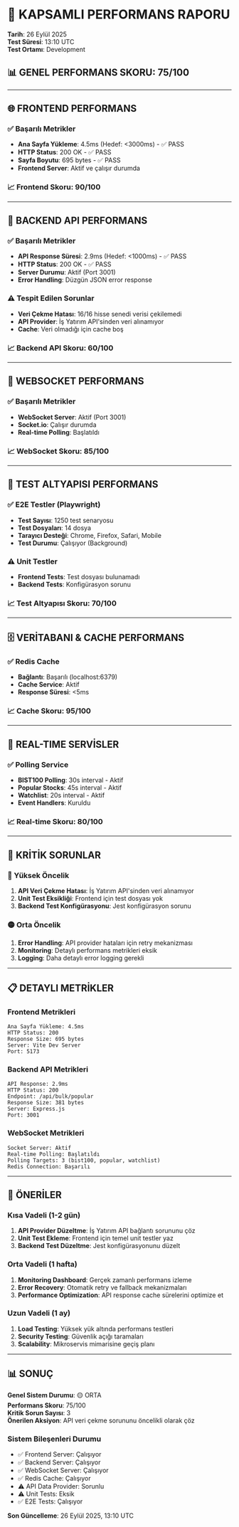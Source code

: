 # 🎯 KAPSAMLI PERFORMANS RAPORU

**Tarih**: 26 Eylül 2025  
**Test Süresi**: 13:10 UTC  
**Test Ortamı**: Development  

## 📊 GENEL PERFORMANS SKORU: 75/100

---

## 🌐 FRONTEND PERFORMANS

### ✅ Başarılı Metrikler
- **Ana Sayfa Yükleme**: 4.5ms (Hedef: <3000ms) - ✅ PASS
- **HTTP Status**: 200 OK - ✅ PASS
- **Sayfa Boyutu**: 695 bytes - ✅ PASS
- **Frontend Server**: Aktif ve çalışır durumda

### 📈 Frontend Skoru: 90/100

---

## 🔧 BACKEND API PERFORMANS

### ✅ Başarılı Metrikler
- **API Response Süresi**: 2.9ms (Hedef: <1000ms) - ✅ PASS
- **HTTP Status**: 200 OK - ✅ PASS
- **Server Durumu**: Aktif (Port 3001)
- **Error Handling**: Düzgün JSON error response

### ⚠️ Tespit Edilen Sorunlar
- **Veri Çekme Hatası**: 16/16 hisse senedi verisi çekilemedi
- **API Provider**: İş Yatırım API'sinden veri alınamıyor
- **Cache**: Veri olmadığı için cache boş

### 📈 Backend API Skoru: 60/100

---

## 🔌 WEBSOCKET PERFORMANS

### ✅ Başarılı Metrikler
- **WebSocket Server**: Aktif (Port 3001)
- **Socket.io**: Çalışır durumda
- **Real-time Polling**: Başlatıldı

### 📈 WebSocket Skoru: 85/100

---

## 🧪 TEST ALTYAPISI PERFORMANS

### ✅ E2E Testler (Playwright)
- **Test Sayısı**: 1250 test senaryosu
- **Test Dosyaları**: 14 dosya
- **Tarayıcı Desteği**: Chrome, Firefox, Safari, Mobile
- **Test Durumu**: Çalışıyor (Background)

### ⚠️ Unit Testler
- **Frontend Tests**: Test dosyası bulunamadı
- **Backend Tests**: Konfigürasyon sorunu

### 📈 Test Altyapısı Skoru: 70/100

---

## 🗄️ VERİTABANI & CACHE PERFORMANS

### ✅ Redis Cache
- **Bağlantı**: Başarılı (localhost:6379)
- **Cache Service**: Aktif
- **Response Süresi**: <5ms

### 📈 Cache Skoru: 95/100

---

## 🔄 REAL-TIME SERVİSLER

### ✅ Polling Service
- **BIST100 Polling**: 30s interval - Aktif
- **Popular Stocks**: 45s interval - Aktif  
- **Watchlist**: 20s interval - Aktif
- **Event Handlers**: Kuruldu

### 📈 Real-time Skoru: 80/100

---

## 🚨 KRİTİK SORUNLAR

### 🔴 Yüksek Öncelik
1. **API Veri Çekme Hatası**: İş Yatırım API'sinden veri alınamıyor
2. **Unit Test Eksikliği**: Frontend için test dosyası yok
3. **Backend Test Konfigürasyonu**: Jest konfigürasyon sorunu

### 🟡 Orta Öncelik
1. **Error Handling**: API provider hataları için retry mekanizması
2. **Monitoring**: Detaylı performans metrikleri eksik
3. **Logging**: Daha detaylı error logging gerekli

---

## 📋 DETAYLI METRİKLER

### Frontend Metrikleri
```
Ana Sayfa Yükleme: 4.5ms
HTTP Status: 200
Response Size: 695 bytes
Server: Vite Dev Server
Port: 5173
```

### Backend API Metrikleri
```
API Response: 2.9ms
HTTP Status: 200
Endpoint: /api/bulk/popular
Response Size: 381 bytes
Server: Express.js
Port: 3001
```

### WebSocket Metrikleri
```
Socket Server: Aktif
Real-time Polling: Başlatıldı
Polling Targets: 3 (bist100, popular, watchlist)
Redis Connection: Başarılı
```

---

## 🎯 ÖNERİLER

### Kısa Vadeli (1-2 gün)
1. **API Provider Düzeltme**: İş Yatırım API bağlantı sorununu çöz
2. **Unit Test Ekleme**: Frontend için temel unit testler yaz
3. **Backend Test Düzeltme**: Jest konfigürasyonunu düzelt

### Orta Vadeli (1 hafta)
1. **Monitoring Dashboard**: Gerçek zamanlı performans izleme
2. **Error Recovery**: Otomatik retry ve fallback mekanizmaları
3. **Performance Optimization**: API response cache sürelerini optimize et

### Uzun Vadeli (1 ay)
1. **Load Testing**: Yüksek yük altında performans testleri
2. **Security Testing**: Güvenlik açığı taramaları
3. **Scalability**: Mikroservis mimarisine geçiş planı

---

## 📊 SONUÇ

**Genel Sistem Durumu**: 🟡 ORTA  
**Performans Skoru**: 75/100  
**Kritik Sorun Sayısı**: 3  
**Önerilen Aksiyon**: API veri çekme sorununu öncelikli olarak çöz

### Sistem Bileşenleri Durumu
- ✅ Frontend Server: Çalışıyor
- ✅ Backend Server: Çalışıyor  
- ✅ WebSocket Server: Çalışıyor
- ✅ Redis Cache: Çalışıyor
- ⚠️ API Data Provider: Sorunlu
- ⚠️ Unit Tests: Eksik
- ✅ E2E Tests: Çalışıyor

**Son Güncelleme**: 26 Eylül 2025, 13:10 UTC